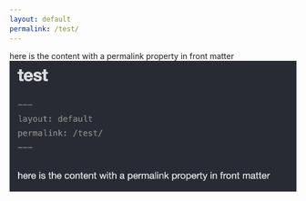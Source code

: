 ```yaml
---
layout: default
permalink: /test/
---
```


here is the content with a permalink property in front matter
![screenshot](images/test.png)



